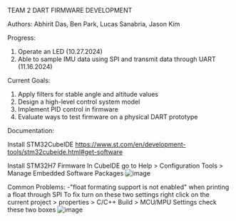 TEAM 2 DART FIRMWARE DEVELOPMENT

Authors: Abhirit Das, Ben Park, Lucas Sanabria, Jason Kim

Progress:
1) Operate an LED (10.27.2024)
2) Able to sample IMU data using SPI and transmit data through UART (11.16.2024)

Current Goals:
1) Apply filters for stable angle and altitude values
2) Design a high-level control system model
3) Implement PID control in firmware
4) Evaluate ways to test firmware on a physical DART prototype

Documentation:

Install STM32CubeIDE 
https://www.st.com/en/development-tools/stm32cubeide.html#get-software

Install STM32H7 Firmware
In CubeIDE go to 
Help > Configuration Tools > Manage Embedded Software Packages
![image](https://github.com/user-attachments/assets/f08cfbec-0236-49e6-85c7-666b6fda1644)

Common Problems:
    -"float formating support is not enabled" when printing a float through SPI
      To fix turn on these two settings
        right click on the current project > properties > C/C++ Build > MCU/MPU Settings
        check these two boxes
        ![image](https://github.com/user-attachments/assets/bb0ee3e6-e83a-43b7-bfc3-b714da603ac4)

        
        



